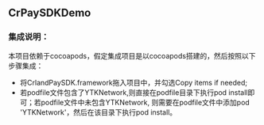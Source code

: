 ## CrPaySDKDemo
### 集成说明：
本项目依赖于cocoapods，假定集成项目是以cocoapods搭建的，然后按照以下步骤集成：
* 将CrlandPaySDK.framework拖入项目中，并勾选Copy items if needed;
* 若podfile文件包含了YTKNetwork,则直接在podfile目录下执行pod install即可；若podfile文件中未包含YTKNetwork,
 则需要在podfile文件中添加pod 'YTKNetwork'，然后在该目录下执行pod install。
